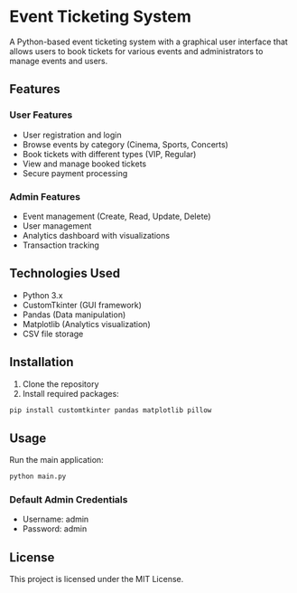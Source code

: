 # Event Ticketing System

A Python-based event ticketing system with a graphical user interface that allows users to book tickets for various events and administrators to manage events and users.

## Features

### User Features
- User registration and login
- Browse events by category (Cinema, Sports, Concerts)
- Book tickets with different types (VIP, Regular)
- View and manage booked tickets
- Secure payment processing

### Admin Features
- Event management (Create, Read, Update, Delete)
- User management
- Analytics dashboard with visualizations
- Transaction tracking

## Technologies Used
- Python 3.x
- CustomTkinter (GUI framework)
- Pandas (Data manipulation)
- Matplotlib (Analytics visualization)
- CSV file storage

## Installation

1. Clone the repository
2. Install required packages:
```bash
pip install customtkinter pandas matplotlib pillow
```

## Usage

Run the main application:
```bash
python main.py
```

### Default Admin Credentials
- Username: admin
- Password: admin


## License

This project is licensed under the MIT License.
